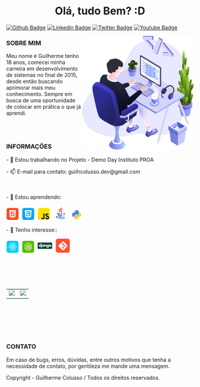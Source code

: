 <h1  align="center"> Olá, tudo Bem? :D</h1>

[![Github Badge](https://img.shields.io/badge/-Github-000?style=flat-square&logo=Github&logoColor=white&link=https://github.com/guiihcolusso)](https://github.com/guiihcolusso)
[![Linkedin Badge](https://img.shields.io/badge/-LinkedIn-blue?style=flat-square&logo=Linkedin&logoColor=white&link=https://www.linkedin.com/in/guiihpcolusso/)](https://www.linkedin.com/in/guiihpcolusso/)
[![Twitter Badge](https://img.shields.io/badge/-Twitter-1ca0f1?style=flat-square&labelColor=1ca0f1&logo=twitter&logoColor=white&link=https://twitter.com/guiihcolusso)](https://twitter.com/guiihcolusso)
[![Youtube Badge](https://img.shields.io/badge/-YouTube-ff0000?style=flat-square&labelColor=ff0000&logo=youtube&logoColor=white&link=https://www.youtube.com/c/MasTeer404)](https://www.youtube.com/c/MasTeer404)

<img align="right" src="https://raw.githubusercontent.com/guiihcolusso/guiihcolusso/main/icons/user.png" width="300"/>

### SOBRE MIM

<p>Meu nome é Guilherme tenho 18 anos, comecei minha carreira em desenvolvimento de sistemas no final de 2015, desde então buscando aprimorar mais meu conhecimento. Sempre em busca de uma oportunidade de colocar em prática o que já aprendi.</p>

<br><br>

### INFORMAÇÕES


<p>- 🔭 Estou trabalhando no Projeto -  Demo Day Instituto PROA</p>
<p>- 📫 E-mail para contato: guiihcolusso.dev@gmail.com</p>
<br>
<p>- 🌱 Estou aprendendo:</p> <p align="left">
  <!-- HTML Icon -->
  <img src="https://raw.githubusercontent.com/guiihcolusso/guiihcolusso/main/icons/html.png">&nbsp;
  <!-- CSS Icon -->
  <img src="https://raw.githubusercontent.com/guiihcolusso/guiihcolusso/main/icons/css.png">&nbsp;
  <!-- JS Icon -->
  <img src="https://raw.githubusercontent.com/guiihcolusso/guiihcolusso/main/icons/js.png">&nbsp;
  <!-- Java Icon -->
  <img height='40' src="https://raw.githubusercontent.com/guiihcolusso/guiihcolusso/main/icons/java.png">&nbsp;
  <!-- Python Icon -->
  <img height='30' src="https://raw.githubusercontent.com/guiihcolusso/guiihcolusso/main/icons/python.png">&nbsp;
  
</p>
<p>- 🌱 Tenho interesse::</p>

<p align="left">
  <!-- React.JS Icon -->
  <img src="https://raw.githubusercontent.com/guiihcolusso/guiihcolusso/main/icons/react.png">&nbsp;
  <!-- Node Icon -->
  <img src="https://raw.githubusercontent.com/guiihcolusso/guiihcolusso/main/icons/nodejs.png">&nbsp;
  <!-- django Icon -->
  <img height='40' src="https://raw.githubusercontent.com/guiihcolusso/guiihcolusso/main/icons/django.png">&nbsp;
  <!-- Git Icon -->
  <img height='40' src="https://raw.githubusercontent.com/guiihcolusso/guiihcolusso/main/icons/git.png">&nbsp;  
</p>

<br><br><br>

<table align='left'>
  <row>
    <td>
     <!-- Card -->
      <img height='150' src='https://github-readme-stats.vercel.app/api/top-langs/?username=guiihcolusso&layout=compact&theme=dark'>
    </td>
    <td>
      <img height='150' src='https://github-readme-stats.vercel.app/api?username=guiihcolusso&show_icons=true&theme=dark'>
    </td>
  </row>
</table>

<br><br><br><br><br><br><br><br>

### CONTATO

<p>Em caso de bugs, erros, dúvidas, entre outros motivos que tenha a necessidade de contato, por gentileza me mande uma mensagem.</p>

<p>Copyright - Guilherme Colusso / Todos os direitos reservados.</p>
